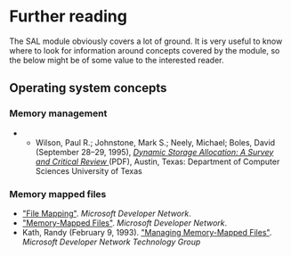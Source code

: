 # Further reading

The SAL module obviously covers a lot of ground. It is very useful to know where to look for information around concepts covered by the module, so the below might be of some value to the interested reader. 

## Operating system concepts
### Memory management
* * Wilson, Paul R.; Johnstone, Mark S.; Neely, Michael; Boles, David (September 28–29, 1995), [_Dynamic Storage Allocation: A Survey and Critical Review_ ](http://www.cs.northwestern.edu/~pdinda/icsclass/doc/dsa.pdf)(PDF), Austin, Texas: Department of Computer Sciences University of Texas

### Memory mapped files
* ["File Mapping"](https://msdn.microsoft.com/en-us/library/windows/desktop/aa366556.aspx). _Microsoft Developer Network_.
* ["Memory-Mapped Files"](https://msdn.microsoft.com/en-us/library/dd997372.aspx). _Microsoft Developer Network_. 
* Kath, Randy (February 9, 1993). ["Managing Memory-Mapped Files"](https://msdn.microsoft.com/en-us/library/ms810613.aspx). _Microsoft Developer Network Technology Group_